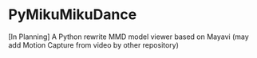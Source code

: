 # PyMikuMikuDance
[In Planning] A Python rewrite MMD model viewer based on Mayavi (may add Motion Capture from video by other repository)
